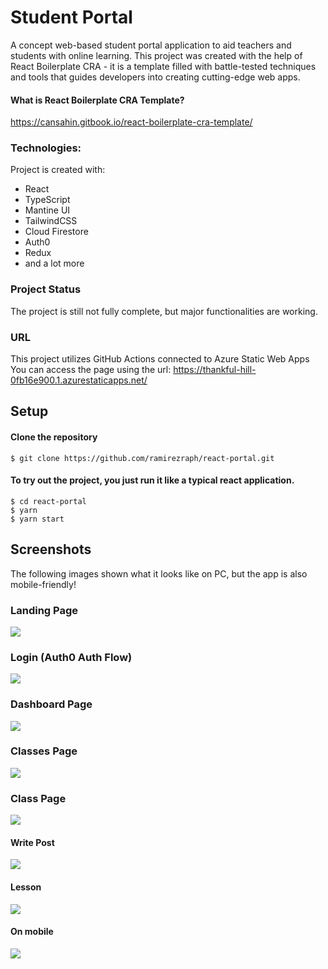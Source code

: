 # Student Portal

A concept web-based student portal application to aid teachers and students with online learning. This project was created with the help of React Boilerplate CRA - it is a template filled with battle-tested techniques and tools that guides developers into creating cutting-edge web apps.

#### What is React Boilerplate CRA Template?
https://cansahin.gitbook.io/react-boilerplate-cra-template/

### Technologies:
Project is created with:
- React 
- TypeScript
- Mantine UI
- TailwindCSS
- Cloud Firestore
- Auth0
- Redux
- and a lot more

### Project Status
The project is still not fully complete, but major functionalities are working.

### URL
This project utilizes GitHub Actions connected to Azure Static Web Apps
You can access the page using the url: https://thankful-hill-0fb16e900.1.azurestaticapps.net/

## Setup
#### Clone the repository
```ssh
$ git clone https://github.com/ramirezraph/react-portal.git
```
#### To try out the project, you just run it like a typical react application.

```ssh
$ cd react-portal
$ yarn
$ yarn start
```

## Screenshots
The following images shown what it looks like on PC, but the app is also mobile-friendly!

### Landing Page
<img src="demo/landing.png" />

### Login (Auth0 Auth Flow)
<img src="demo/login.png" />

### Dashboard Page
<img src="demo/dashboard.png" />

### Classes Page
<img src="demo/classes.png" />

### Class Page
<img src="demo/class.png" />

#### Write Post
<img src="demo/write-post.png" />

#### Lesson
<img src="demo/lesson-modal.png" />

#### On mobile
<img src="demo/class-mobile.png" />
